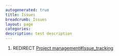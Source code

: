 ```yaml
---
autogenerated: true
title: Issues
breadcrumb: Issues
layout: page
categories: 
description: test description
---
```


1.  REDIRECT [Project management\#Issue\_tracking](Project_management#Issue_tracking )
